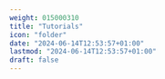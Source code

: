 ```yaml
---
weight: 015000310
title: "Tutorials"
icon: "folder"
date: "2024-06-14T12:53:57+01:00"
lastmod: "2024-06-14T12:53:57+01:00"
draft: false
---
```

